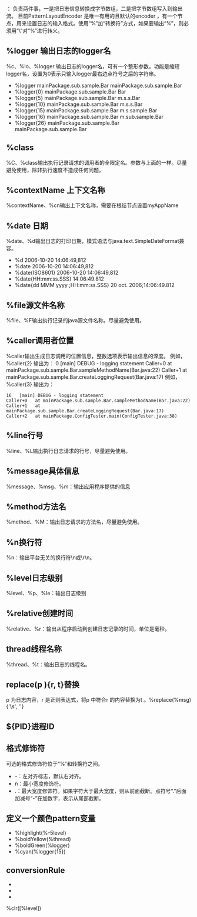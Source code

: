 <encoder> ： 负责两件事，一是把日志信息转换成字节数组，二是把字节数组写入到输出流。
目前PatternLayoutEncoder 是唯一有用的且默认的encoder ，有一个<pattern>节点，用来设置日志的输入格式。使用“%”加“转换符”方式，如果要输出“%”，则必须用“\”对“\%”进行转义。

## %logger 输出日志的logger名
%c、%lo、%logger 输出日志的logger名，可有一个整形参数，功能是缩短logger名，设置为0表示只输入logger最右边点符号之后的字符串。  
* %logger	mainPackage.sub.sample.Bar	mainPackage.sub.sample.Bar
* %logger{0}	mainPackage.sub.sample.Bar	Bar
* %logger{5}	mainPackage.sub.sample.Bar	m.s.s.Bar
* %logger{10}	mainPackage.sub.sample.Bar	m.s.s.Bar
* %logger{15}	mainPackage.sub.sample.Bar	m.s.sample.Bar
* %logger{16}	mainPackage.sub.sample.Bar	m.sub.sample.Bar
* %logger{26}	mainPackage.sub.sample.Bar	mainPackage.sub.sample.Bar

## %class
%C、%class输出执行记录请求的调用者的全限定名。参数与上面的一样。尽量避免使用，除非执行速度不造成任何问题。

## %contextName 上下文名称
%contextName、%cn输出上下文名称，需要在根结节点设置<contextName>myAppName</contextName>  

## %date 日期
%date、%d输出日志的打印日期，模式语法与java.text.SimpleDateFormat兼容。  
* %d	    2006-10-20 14:06:49,812
* %date	    2006-10-20 14:06:49,812
* %date{ISO8601}	    2006-10-20 14:06:49,812
* %date{HH:mm:ss.SSS}	14:06:49.812
* %date{dd MMM yyyy ;HH:mm:ss.SSS}	20 oct. 2006;14:06:49.812

## %file源文件名称
%file、%F输出执行记录的java源文件名称。尽量避免使用。

## %caller调用者位置
%caller输出生成日志调用的位置信息，整数选项表示输出信息的深度。
    例如， %caller{2}   输出为：
    0    [main] DEBUG - logging statement 
    Caller+0   at mainPackage.sub.sample.Bar.sampleMethodName(Bar.java:22)
    Caller+1   at mainPackage.sub.sample.Bar.createLoggingRequest(Bar.java:17)
    例如， %caller{3}   输出为：

    16   [main] DEBUG - logging statement 
    Caller+0   at mainPackage.sub.sample.Bar.sampleMethodName(Bar.java:22)
    Caller+1   at mainPackage.sub.sample.Bar.createLoggingRequest(Bar.java:17)
    Caller+2   at mainPackage.ConfigTester.main(ConfigTester.java:38)

## %line行号
%line、%L输出执行日志请求的行号，尽量避免使用。

## %message具体信息
%message、%msg、%m：输出应用程序提供的信息

## %method方法名
%method、%M：输出日志请求的方法名，尽量避免使用。

## %n换行符
%n：输出平台无关的换行符\n或\r\n。

## %level日志级别
%level、%p、%le：输出日志级别

## %relative创建时间
%relative、%r：输出从程序启动到创建日志记录的时间，单位是毫秒。

## thread线程名称
%thread、%t：输出日志的线程名。

## replace(p ){r, t}替换
p 为日志内容，r 是正则表达式，将p 中符合r 的内容替换为t 。%replace(%msg){'\s', ''}

## ${PID}进程ID


## 格式修饰符
可选的格式修饰符位于“%”和转换符之间。  
* -：左对齐标志，默认右对齐。
* n：最小宽度修饰符。
* .：最大宽度修饰符。如果字符大于最大宽度，则从前面截断。点符号“.”后面加减号“-”在加数字，表示从尾部截断。

## 定义一个颜色pattern变量
* %highlight(%-5level)
* %boldYellow(%thread)
* %boldGreen(%logger) 
* %cyan(%logger{15})

## conversionRule
* <conversionRule conversionWord="clr" converterClass="org.springframework.boot.logging.logback.ColorConverter" />
* <conversionRule conversionWord="wex" converterClass="org.springframework.boot.logging.logback.WhitespaceThrowableProxyConverter" />
* <conversionRule conversionWord="wEx" converterClass="org.springframework.boot.logging.logback.ExtendedWhitespaceThrowableProxyConverter" />

%clr([%level])